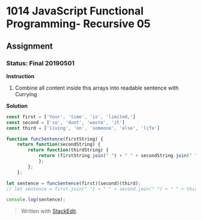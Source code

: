 # 1014 JavaScript Functional Programming- Recursive 05
## Assignment
### Status: Final 20190501

**Instruction**
 1. Combine all content inside this arrays into readable sentence with Currying 

**Solution**
```JavaScript
const first = ['Your', 'time', 'is', 'limited,']
const second = ['so', 'dont', 'waste', 'it']
const third = ['living', 'on', 'someone', 'else', 'life']

function funcSentence(firstString) {
	return function(secondString) {
		return function(thirdString) {
			return (firstString.join(" ") + " " + secondString.join(" ") + " " + thirdString.join(" "));
			};
		};
	};

let sentence = funcSentence(first)(second)(third);
// let sentence = first.join(" ") + " " + second.join(" ") + " " + third.join(" ");

console.log(sentence);
```

> Written with [StackEdit](https://stackedit.io/).